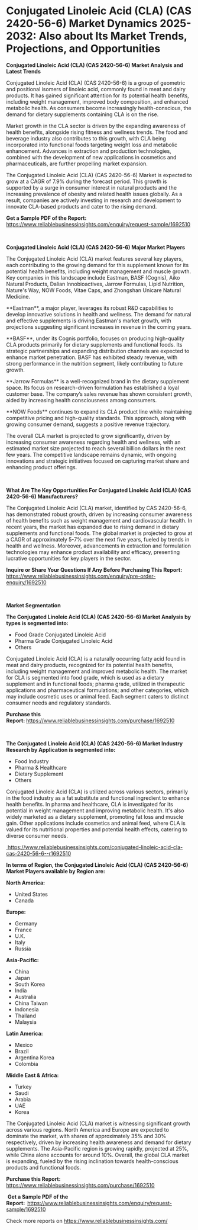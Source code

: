 <p><h1>Conjugated Linoleic Acid (CLA) (CAS 2420-56-6) Market Dynamics 2025-2032: Also about Its Market Trends, Projections, and Opportunities</h1></p><p><strong>Conjugated Linoleic Acid (CLA) (CAS 2420-56-6) Market Analysis and Latest Trends</strong></p>
<p><p>Conjugated Linoleic Acid (CLA) (CAS 2420-56-6) is a group of geometric and positional isomers of linoleic acid, commonly found in meat and dairy products. It has gained significant attention for its potential health benefits, including weight management, improved body composition, and enhanced metabolic health. As consumers become increasingly health-conscious, the demand for dietary supplements containing CLA is on the rise.</p><p>Market growth in the CLA sector is driven by the expanding awareness of health benefits, alongside rising fitness and wellness trends. The food and beverage industry also contributes to this growth, with CLA being incorporated into functional foods targeting weight loss and metabolic enhancement. Advances in extraction and production technologies, combined with the development of new applications in cosmetics and pharmaceuticals, are further propelling market expansion.</p><p>The Conjugated Linoleic Acid (CLA) (CAS 2420-56-6) Market is expected to grow at a CAGR of 7.9% during the forecast period. This growth is supported by a surge in consumer interest in natural products and the increasing prevalence of obesity and related health issues globally. As a result, companies are actively investing in research and development to innovate CLA-based products and cater to the rising demand.</p></p>
<p><strong>Get a Sample PDF of the Report:&nbsp;</strong> <a href="https://www.reliablebusinessinsights.com/enquiry/request-sample/1692510?utm_campaign=3109&utm_medium=2&utm_source=Github&utm_content=ia&utm_term=27032025&utm_id=conjugated-linoleic-acid-cla-cas-2420-56-6">https://www.reliablebusinessinsights.com/enquiry/request-sample/1692510</a></p>
<p>&nbsp;</p>
<p><strong>Conjugated Linoleic Acid (CLA) (CAS 2420-56-6) Major Market Players</strong></p>
<p><p>The Conjugated Linoleic Acid (CLA) market features several key players, each contributing to the growing demand for this supplement known for its potential health benefits, including weight management and muscle growth. Key companies in this landscape include Eastman, BASF (Cognis), Aiko Natural Products, Dalian Innobioactives, Jarrow Formulas, Lipid Nutrition, Nature's Way, NOW Foods, Vitae Caps, and Zhongshan Unicare Natural Medicine.</p><p>**Eastman**, a major player, leverages its robust R&D capabilities to develop innovative solutions in health and wellness. The demand for natural and effective supplements is driving Eastman's market growth, with projections suggesting significant increases in revenue in the coming years.</p><p>**BASF**, under its Cognis portfolio, focuses on producing high-quality CLA products primarily for dietary supplements and functional foods. Its strategic partnerships and expanding distribution channels are expected to enhance market penetration. BASF has exhibited steady revenue, with strong performance in the nutrition segment, likely contributing to future growth.</p><p>**Jarrow Formulas** is a well-recognized brand in the dietary supplement space. Its focus on research-driven formulation has established a loyal customer base. The company’s sales revenue has shown consistent growth, aided by increasing health consciousness among consumers.</p><p>**NOW Foods** continues to expand its CLA product line while maintaining competitive pricing and high-quality standards. This approach, along with growing consumer demand, suggests a positive revenue trajectory.</p><p>The overall CLA market is projected to grow significantly, driven by increasing consumer awareness regarding health and wellness, with an estimated market size projected to reach several billion dollars in the next few years. The competitive landscape remains dynamic, with ongoing innovations and strategic initiatives focused on capturing market share and enhancing product offerings.</p></p>
<p>&nbsp;</p>
<p><strong>What Are The Key Opportunities For Conjugated Linoleic Acid (CLA) (CAS 2420-56-6) Manufacturers?</strong></p>
<p><p>The Conjugated Linoleic Acid (CLA) market, identified by CAS 2420-56-6, has demonstrated robust growth, driven by increasing consumer awareness of health benefits such as weight management and cardiovascular health. In recent years, the market has expanded due to rising demand in dietary supplements and functional foods. The global market is projected to grow at a CAGR of approximately 5-7% over the next five years, fueled by trends in health and wellness. Moreover, advancements in extraction and formulation technologies may enhance product availability and efficacy, presenting lucrative opportunities for key players in the sector.</p></p>
<p><strong>Inquire or Share Your Questions If Any Before Purchasing This Report:</strong> <a href="https://www.reliablebusinessinsights.com/enquiry/pre-order-enquiry/1692510?utm_campaign=3109&utm_medium=2&utm_source=Github&utm_content=ia&utm_term=27032025&utm_id=conjugated-linoleic-acid-cla-cas-2420-56-6">https://www.reliablebusinessinsights.com/enquiry/pre-order-enquiry/1692510</a></p>
<p>&nbsp;</p>
<p><strong>Market Segmentation</strong></p>
<p><strong>The Conjugated Linoleic Acid (CLA) (CAS 2420-56-6) Market Analysis by types is segmented into:</strong></p>
<p><ul><li>Food Grade Conjugated Linoleic Acid</li><li>Pharma Grade Conjugated Linoleic Acid</li><li>Others</li></ul></p>
<p><p>Conjugated Linoleic Acid (CLA) is a naturally occurring fatty acid found in meat and dairy products, recognized for its potential health benefits, including weight management and improved metabolic health. The market for CLA is segmented into food grade, which is used as a dietary supplement and in functional foods; pharma grade, utilized in therapeutic applications and pharmaceutical formulations; and other categories, which may include cosmetic uses or animal feed. Each segment caters to distinct consumer needs and regulatory standards.</p></p>
<p><strong>Purchase this Report:&nbsp;</strong><a href="https://www.reliablebusinessinsights.com/purchase/1692510?utm_campaign=3109&utm_medium=2&utm_source=Github&utm_content=ia&utm_term=27032025&utm_id=conjugated-linoleic-acid-cla-cas-2420-56-6">https://www.reliablebusinessinsights.com/purchase/1692510</a></p>
<p>&nbsp;</p>
<p><strong>The Conjugated Linoleic Acid (CLA) (CAS 2420-56-6) Market Industry Research by Application is segmented into:</strong></p>
<p><ul><li>Food Industry</li><li>Pharma & Healthcare</li><li>Dietary Supplement</li><li>Others</li></ul></p>
<p><p>Conjugated Linoleic Acid (CLA) is utilized across various sectors, primarily in the food industry as a fat substitute and functional ingredient to enhance health benefits. In pharma and healthcare, CLA is investigated for its potential in weight management and improving metabolic health. It's also widely marketed as a dietary supplement, promoting fat loss and muscle gain. Other applications include cosmetics and animal feed, where CLA is valued for its nutritional properties and potential health effects, catering to diverse consumer needs.</p></p>
<p><a href="https://www.reliablebusinessinsights.com/conjugated-linoleic-acid-cla-cas-2420-56-6--r1692510?utm_campaign=3109&utm_medium=2&utm_source=Github&utm_content=ia&utm_term=27032025&utm_id=conjugated-linoleic-acid-cla-cas-2420-56-6">&nbsp;https://www.reliablebusinessinsights.com/conjugated-linoleic-acid-cla-cas-2420-56-6--r1692510</a></p>
<p><strong>In terms of Region, the Conjugated Linoleic Acid (CLA) (CAS 2420-56-6) Market Players available by Region are:</strong></p>
<p>
    <p> <strong> North America: </strong>
        <ul>
            <li>United States</li>
            <li>Canada</li>
        </ul>
        </p> 
    <p> <strong> Europe: </strong>
        <ul>
            <li>Germany</li>
            <li>France</li>
            <li>U.K.</li>
            <li>Italy</li>
            <li>Russia</li>
        </ul>
        </p> 
    <p> <strong> Asia-Pacific: </strong>
        <ul>
            <li>China</li>
            <li>Japan</li>
            <li>South Korea</li>
            <li>India</li>
            <li>Australia</li>
            <li>China Taiwan</li>
            <li>Indonesia</li>
            <li>Thailand</li>
            <li>Malaysia</li>
        </ul>
        </p> 
    <p> <strong> Latin America: </strong>
        <ul>
            <li>Mexico</li>
            <li>Brazil</li>
            <li>Argentina Korea</li>
            <li>Colombia</li>
        </ul>
        </p> 
    <p> <strong> Middle East & Africa: </strong>
        <ul>
            <li>Turkey</li>
            <li>Saudi</li>
            <li>Arabia</li>
            <li>UAE</li>
            <li>Korea</li>
        </ul>
    </p>
    </p>
<p><p>The Conjugated Linoleic Acid (CLA) market is witnessing significant growth across various regions. North America and Europe are expected to dominate the market, with shares of approximately 35% and 30% respectively, driven by increasing health awareness and demand for dietary supplements. The Asia-Pacific region is growing rapidly, projected at 25%, while China alone accounts for around 10%. Overall, the global CLA market is expanding, fueled by the rising inclination towards health-conscious products and functional foods.</p></p>
<p><strong>Purchase this Report: </strong><a href="https://www.reliablebusinessinsights.com/purchase/1692510?utm_campaign=3109&utm_medium=2&utm_source=Github&utm_content=ia&utm_term=27032025&utm_id=conjugated-linoleic-acid-cla-cas-2420-56-6">https://www.reliablebusinessinsights.com/purchase/1692510</a></p>
<p>&nbsp;<strong>Get a Sample PDF of the Report:&nbsp;&nbsp;</strong><a href="https://www.reliablebusinessinsights.com/enquiry/request-sample/1692510?utm_campaign=3109&utm_medium=2&utm_source=Github&utm_content=ia&utm_term=27032025&utm_id=conjugated-linoleic-acid-cla-cas-2420-56-6">https://www.reliablebusinessinsights.com/enquiry/request-sample/1692510</a></p>
<p><strong></strong></p>
<p>Check more reports on <a href="https://www.reliablebusinessinsights.com/?utm_campaign=3109&utm_medium=2&utm_source=Github&utm_content=ia&utm_term=27032025&utm_id=conjugated-linoleic-acid-cla-cas-2420-56-6">https://www.reliablebusinessinsights.com/</a></p>